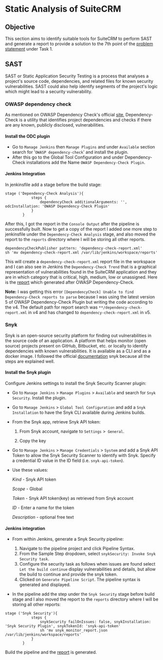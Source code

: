 # Static Analysis of SuiteCRM

## Objective

This section aims to identify suitable tools for SuiteCRM to perform SAST and generate a report to provide a solution to the 7th point of the [problem statement](https://intern-appsecco.netlify.app/problem-statement/) under Task 1.

## SAST

SAST or Static Application Security Testing is a process that analyses a project's source code, dependencies, and related files for known security vulnerabilities. SAST could also help identify segments of the project's logic which might lead to a security vulnerability.

### OWASP dependency check

As mentioned on OWASP Dependency Check's official [site](https://plugins.jenkins.io/dependency-check-jenkins-plugin/), Dependency-Check is a utility that identifies project dependencies and checks if there are any known, publicly disclosed, vulnerabilities.

#### Install the ODC plugin

* Go to `Manage Jenkins` then `Manage Plugins` and under `Available` section search for '`OWASP dependency-check`' and install the plugin.
* After this go to the Global Tool Configuration and under Dependency-Check installations add the Name `OWASP Dependency-Check Plugin`.

#### Jenkins Integration 

In jenkinsfile add a stage before the build stage:
```
stage ('Dependency-Check Analysis'){
            steps {
                dependencyCheck additionalArguments: '', odcInstallation: 'OWASP Dependency-Check Plugin'
            }    
        }
```
After this, I got the report in the `Console Output` after the pipeline is successfully built. Now to get a copy of the report I added one more step to jenkinsfile under the `Dependency-Check Analysis` stage, and also moved the report to the `reports` directory where I will be storing all other reports.

```
dependencyCheckPublisher pattern: 'dependency-check-report.xml' 
sh 'mv dependency-check-report.xml /var/lib/jenkins/workspace/reports' 
```
This will create a `dependency-check-report.xml` report file in the workspace and I can also see in Jenkins the `Dependency-Check Trend` that is a graphical representation of vulnerabilities found in the SuiteCRM application and they are in which category that is critical, high, medium, low or unassigned. Here is the [report](https://github.com/Priyam5/internship-appsecco/blob/master/Reports/dependency-check-report.xml) which generated after OWASP Dependency-Check.

**Note:** I was getting this error `[DependencyCheck] Unable to find Dependency-Check reports to parse` because I was using the latest version 5 of OWASP Dependency-Check Plugin but writing the code according to the v4. The default path for report search was `**/dependency-check-report.xml` in v4 and has changed to `dependency-check-report.xml` in v5.

### Snyk

Snyk is an open-source security platform for finding out vulnerabilities in the source code of an application. A platform that helps monitor (open source) projects present on GitHub, Bitbucket, etc. or locally to identify dependencies with known vulnerabilities. It is available as a CLI and as a docker image. I followed the official [documentation](https://support.snyk.io/hc/en-us/articles/360004032217-Jenkins-integration-overview) snyk because all the steps are explained well. 

#### Install the Snyk plugin
Configure Jenkins settings to install the Snyk Security Scanner plugin: 

* Go to `Manage Jenkins` > `Manage Plugins` > `Available` and search for `Snyk Security`. Install the plugin.
* Go to `Manage Jenkins` > `Global Tool Configuration` and add a `Snyk Installation` to have the Snyk CLI available during Jenkins builds.
* From the Snyk app, retrieve Snyk API token:

    1. From Snyk account, navigate to `Settings` >` General`.

    2. Copy the key
   
* Go to `Manage Jenkins` > `Manage Credentials` > `System` and add a Snyk API Token to allow the Snyk Security Scanner to identify with Snyk. Specify a credential ID value in the ID field (i.e. `snyk-api-token`).
* Use these values:

    *Kind* - Snyk API token

    *Scope* - Global

    *Token* - Snyk API token(key) as retrieved from Snyk account

    *ID* - Enter a name for the token

    *Description* - optional free text
#### Jenkins integration

* From within Jenkins, generate a Snyk Security pipeline:

    1. Navigate to the pipeline project and click Pipeline Syntax.
    2. From the Sample Step dropdown, select `snykSecurity: Invoke Snyk Security task`.
    3. Configure the security task as follows when issues are found select `Let the build continue` display vulnerabilities and details, but allow the build to continue and provide the snyk token.
    4. Clicked on `Generate Pipeline Script`. The pipeline syntax is generated and displayed.
  
* In the pipeline add the step under the `Snyk Security` stage before build stage and I also moved the report to the `reports` directory where I will be storing all other reports:
```
stage ('Snyk Security'){
            steps {
                snykSecurity failOnIssues: false, snykInstallation: 'Snyk Security Plugin', snykTokenId: 'snyk-api-token'
                sh 'mv snyk_monitor_report.json /var/lib/jenkins/workspace/reports'
            }    
        }
```
Build the pipeline and the [report](https://github.com/Priyam5/internship-appsecco/blob/master/Reports/snyk_monitor_report.json) is generated. 
